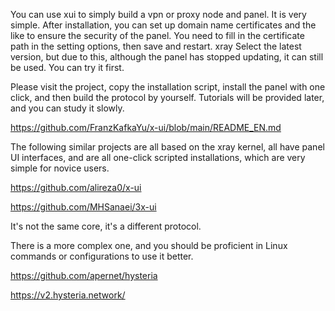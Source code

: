 You can use xui to simply build a vpn or proxy node and panel. It is very simple. After installation, you can set up domain name certificates and the like to ensure the security of the panel. You need to fill in the certificate path in the setting options, then save and restart. xray  Select the latest version, but due to this, although the panel has stopped updating, it can still be used. You can try it first.


Please visit the project, copy the installation script, install the panel with one click, and then build the protocol by yourself. Tutorials will be provided later, and you can study it slowly.

https://github.com/FranzKafkaYu/x-ui/blob/main/README_EN.md




The following similar projects are all based on the xray kernel, all have panel UI interfaces, and are all one-click scripted installations, which are very simple for novice users.



https://github.com/alireza0/x-ui


https://github.com/MHSanaei/3x-ui







It's not the same core, it's a different protocol.



There is a more complex one, and you should be proficient in Linux commands or configurations to use it better.

 https://github.com/apernet/hysteria


 https://v2.hysteria.network/
